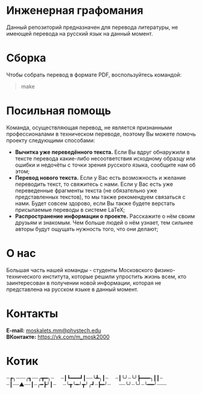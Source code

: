 # Инженерная графомания
Данный репозиторий предназначен для перевода литературы, не имеющей перевода на русский язык на данный момент.
# Сборка
Чтобы собрать перевод в формате PDF, воспользуйтесь командой:
>make
# Посильная помощь
Команда, осуществляющая перевод, не является признанными профессионалами в техническом переводе, поэтому Вы можете помочь проекту следующими способами:
* **Вычитка уже переведённого текста.** Если Вы вдруг обнаружили в тексте перевода какие-либо несоответствия исходному образцу или ошибки и недочёты с точки зрения русского языка, сообщите нам об этом;
* **Перевод нового текста.** Если у Вас есть возможность и желание переводить текст, то свяжитесь с нами. Если у Вас есть уже переведенные фрагменты текста (не обязательно уже представленных текстов), то мы также рекомендуем связаться с нами. Будет совсем здорово, если Вы также будете верстать присылаемые переводы в системе LaTeX;
* **Распространение информации о проекте.** Расскажите о нём своим друзьям и знакомым. Чем больше людей о нём узнает, тем сильнее авторы будут ощущать нужность того, что они делают;
# О нас
Большая часть нашей команды - студенты Московского физико-технического института, которые решили упростить жизнь всем, кто заинтересован в получении новой информации, которая не представлена на русском языке в данный момент.
# Контакты
**E-mail:** moskalets.mm@phystech.edu  
**ВКонтакте:** https://vk.com/m_mosk2000
# Котик
┈┏╮┈┈┈╭┓┈┈╭┳━╮┈ 
┈┃┗━━━┛┃┈┈╰┻╮┃┈ 
┈┃╰╯┈╰╯┣━━━╮┃┃┈ 
┈┃┈┈▲┈┈┃┈╭━┣╯┃┈ 
┈╰┳╰━╯┳╯╭┛┈┣━╯┈   
┈┈╰╯┈╰╯┈╰━━╯┈┈┈
